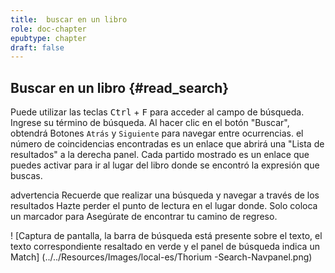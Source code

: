 ```yaml
---
title:  buscar en un libro
role: doc-chapter
epubtype: chapter
draft: false
---
```


## Buscar en un libro {#read_search}

Puede utilizar las teclas <kbd>Ctrl</kbd> + <kbd>F</kbd> para acceder al campo de búsqueda.
Ingrese su término de búsqueda. Al hacer clic en el botón "Buscar", obtendrá
Botones `Atrás` y `Siguiente` para navegar entre ocurrencias. el número de
coincidencias encontradas es un enlace que abrirá una "Lista de resultados" a la derecha
panel. Cada partido mostrado es un enlace que puedes activar para ir al
lugar del libro donde se encontró la expresión que buscas.

 advertencia
Recuerde que realizar una búsqueda y navegar a través de los resultados
Hazte perder el punto de lectura en el lugar donde. Solo coloca un marcador para
Asegúrate de encontrar tu camino de regreso.


! [Captura de pantalla, la barra de búsqueda está presente sobre el texto, el
texto correspondiente resaltado en verde y el panel de búsqueda indica un
Match] (../../Resources/Images/local-es/Thorium -Search-Navpanel.png)